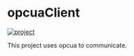 # opcuaClient

[![project](https://img.shields.io/badge/project%20-opcuaClient-brightgreen.svg?style=flat-square)](https://github.com/AbyssTurtle/opcuaClient)


This project uses opcua to communicate.
